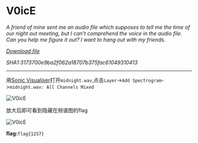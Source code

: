# V0icE

*A friend of mine sent me an audio file which supposes to tell me the time of our night out meeting, but I can't comprehend the voice in the audio file. Can you help me figure it out? I want to hang out with my friends.*

*[Download file](https://tinyurl.com/2sa56kbk)*

*SHA1:3173700e9ba2f062a18707b375fac61049310413*

---

用[Sonic Visualiser](https://www.sonicvisualiser.org/download.html)打开`midnight.wav`,点击`Layer`->`Add Spectrogram`->`midnight.wav: All Channels Mixed`

![V0icE](../../CTF/DEADFACECTF/Steganography/images/V0icE_01.png)

放大后即可看到隐藏在频谱图的flag

![V0icE](../../CTF/DEADFACECTF/Steganography/images/V0icE_02.png)



**flag:**`flag{1257}`
